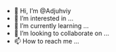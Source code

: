 - 👋 Hi, I’m @Adjuhviy
- 👀 I’m interested in ...
- 🌱 I’m currently learning ...
- 💞️ I’m looking to collaborate on ...
- 📫 How to reach me ...

<!---
Adjuhviy/Adjuhviy is a ✨ special ✨ repository because its `README.md` (this file) appears on your GitHub profile.
You can click the Preview link to take a look at your changes.
--->
